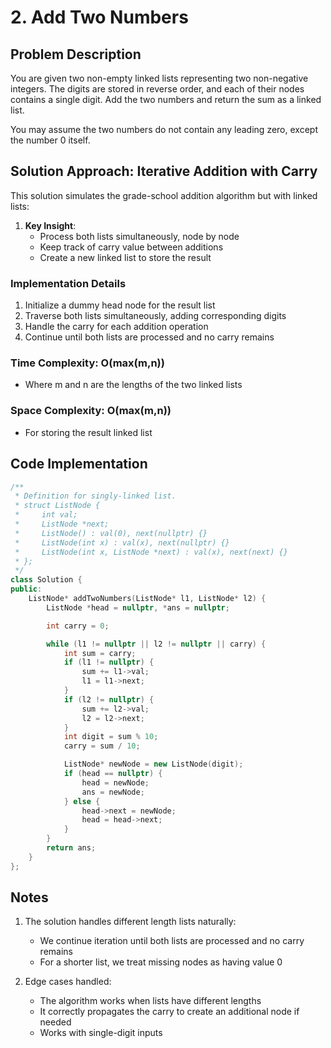 # 2. Add Two Numbers

## Problem Description

You are given two non-empty linked lists representing two non-negative integers. The digits are stored in reverse order, and each of their nodes contains a single digit. Add the two numbers and return the sum as a linked list.

You may assume the two numbers do not contain any leading zero, except the number 0 itself.

## Solution Approach: Iterative Addition with Carry

This solution simulates the grade-school addition algorithm but with linked lists:

1. **Key Insight**:
   - Process both lists simultaneously, node by node
   - Keep track of carry value between additions
   - Create a new linked list to store the result

### Implementation Details

1. Initialize a dummy head node for the result list
2. Traverse both lists simultaneously, adding corresponding digits
3. Handle the carry for each addition operation
4. Continue until both lists are processed and no carry remains

### Time Complexity: **O(max(m,n))**

- Where m and n are the lengths of the two linked lists

### Space Complexity: **O(max(m,n))**

- For storing the result linked list

## Code Implementation

```cpp
/**
 * Definition for singly-linked list.
 * struct ListNode {
 *     int val;
 *     ListNode *next;
 *     ListNode() : val(0), next(nullptr) {}
 *     ListNode(int x) : val(x), next(nullptr) {}
 *     ListNode(int x, ListNode *next) : val(x), next(next) {}
 * };
 */
class Solution {
public:
    ListNode* addTwoNumbers(ListNode* l1, ListNode* l2) {
        ListNode *head = nullptr, *ans = nullptr;

        int carry = 0;

        while (l1 != nullptr || l2 != nullptr || carry) {
            int sum = carry;
            if (l1 != nullptr) {
                sum += l1->val;
                l1 = l1->next;
            }
            if (l2 != nullptr) {
                sum += l2->val;
                l2 = l2->next;
            }
            int digit = sum % 10;
            carry = sum / 10;

            ListNode* newNode = new ListNode(digit);
            if (head == nullptr) {
                head = newNode;
                ans = newNode;
            } else {
                head->next = newNode;
                head = head->next;
            }
        }
        return ans;
    }
};
```

## Notes

1. The solution handles different length lists naturally:

   - We continue iteration until both lists are processed and no carry remains
   - For a shorter list, we treat missing nodes as having value 0

2. Edge cases handled:
   - The algorithm works when lists have different lengths
   - It correctly propagates the carry to create an additional node if needed
   - Works with single-digit inputs

